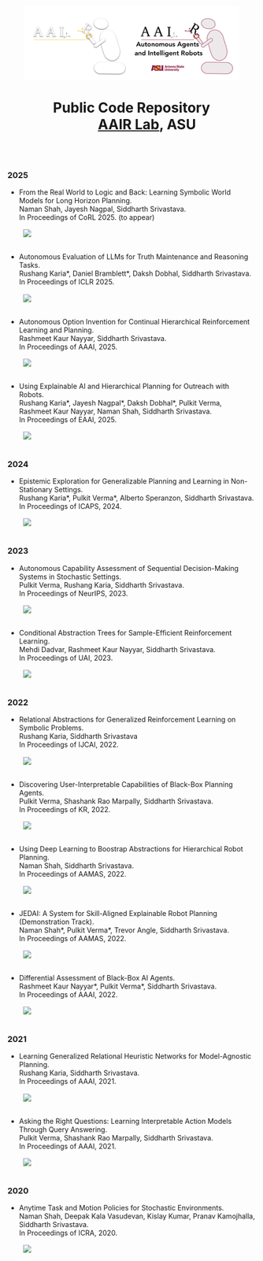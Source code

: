 <p align="center">
<img align="center" height="150" src="https://raw.githubusercontent.com/AAIR-lab/AAIR-lab/main/resources/aair-logo-inverse.png#gh-dark-mode-only" alt="AAIR Lab Logo" ><img align="center" height="150" src="https://raw.githubusercontent.com/AAIR-lab/AAIR-lab/main/resources/aair_logo.png#gh-light-mode-only" alt="AAIR Lab Logo">
</p>
<h1 align="center">Public Code Repository</br>
&emsp;&emsp;
<a href="https://aair-lab.github.io">AAIR Lab</a>, ASU </h1>

<br/>
<br/>

### 2025

* From the Real World to Logic and Back: Learning Symbolic World Models for Long Horizon Planning. <br/>
Naman Shah, Jayesh Nagpal, Siddharth Srivastava. <br/>
In Proceedings of CoRL 2025. (to appear) <br/>

&emsp;&emsp; <a href="https://github.com/AAIR-lab/LAMP"><img align="center" src="https://github-readme-stats.vercel.app/api/pin/?username=aair-lab&repo=LAMP" />
</a>
<br/>
<br/>

* Autonomous Evaluation of LLMs for Truth Maintenance and Reasoning Tasks. <br/>
Rushang Karia*, Daniel Bramblett*, Daksh Dobhal, Siddharth Srivastava. <br/>
In Proceedings of ICLR 2025. <br/>

&emsp;&emsp; <a href="https://github.com/AAIR-lab/autoeval"><img align="center" src="https://github-readme-stats.vercel.app/api/pin/?username=aair-lab&repo=autoeval" />
</a>
<br/>
<br/>

* Autonomous Option Invention for Continual Hierarchical Reinforcement Learning and Planning. <br/>
Rashmeet Kaur Nayyar, Siddharth Srivastava. <br/>
In Proceedings of AAAI, 2025. <br/>

&emsp;&emsp; <a href="https://github.com/AAIR-lab/CHiRP"><img align="center" src="https://github-readme-stats.vercel.app/api/pin/?username=aair-lab&repo=CHiRP" />
</a>
<br/>
<br/>

* Using Explainable AI and Hierarchical Planning for Outreach with Robots. <br/>
Rushang Karia*, Jayesh Nagpal*, Daksh Dobhal*, Pulkit Verma, Rashmeet Kaur Nayyar, Naman Shah, Siddharth Srivastava. <br/>
In Proceedings of EAAI, 2025. <br/>

&emsp;&emsp; <a href="https://github.com/AAIR-lab/jedai"><img align="center" src="https://github-readme-stats.vercel.app/api/pin/?username=aair-lab&repo=jedai" />
</a>
<br/>
<br/>

### 2024

* Epistemic Exploration for Generalizable Planning and Learning in Non-Stationary Settings.<br/>
Rushang Karia*, Pulkit Verma*, Alberto Speranzon, Siddharth Srivastava.<br/>
In Proceedings of ICAPS, 2024.<br/>

&emsp;&emsp; <a href="https://github.com/AAIR-lab/GRAPL/tree/icaps-24"><img align="center" src="https://github-readme-stats.vercel.app/api/pin/?username=aair-lab&repo=GRAPL" />
</a>
<br/>
<br/>

### 2023

* Autonomous Capability Assessment of Sequential Decision-Making Systems in Stochastic Settings.<br/>
Pulkit Verma, Rushang Karia, Siddharth Srivastava.<br/>
In Proceedings of NeurIPS, 2023.<br/>

&emsp;&emsp; <a href="https://github.com/AAIR-lab/QACE"><img align="center" src="https://github-readme-stats.vercel.app/api/pin/?username=aair-lab&repo=QACE" />
</a>
<br/>
<br/>

* Conditional Abstraction Trees for Sample-Efficient Reinforcement Learning.<br/>
Mehdi Dadvar, Rashmeet Kaur Nayyar, Siddharth Srivastava.<br/>
In Proceedings of UAI, 2023.<br/>

&emsp;&emsp; <a href="https://github.com/AAIR-lab/CAT-RL"><img align="center" src="https://github-readme-stats.vercel.app/api/pin/?username=aair-lab&repo=CAT-RL" />
</a>
<br/>
<br/>

### 2022

* Relational Abstractions for Generalized Reinforcement Learning on Symbolic Problems.<br/>
Rushang Karia, Siddharth Srivastava<br/>
In Proceedings of IJCAI, 2022.<br/>

&emsp;&emsp; <a href="https://github.com/AAIR-lab/GRAPL/tree/ijcai-22"><img align="center" src="https://github-readme-stats.vercel.app/api/pin/?username=aair-lab&repo=GRAPL" />
</a>
<br/>
<br/>

* Discovering User-Interpretable Capabilities of Black-Box Planning Agents.<br/>
Pulkit Verma, Shashank Rao Marpally, Siddharth Srivastava.<br/>
In Proceedings of KR, 2022.<br/>

&emsp;&emsp; <a href="https://github.com/AAIR-lab/iCaML"><img align="center" src="https://github-readme-stats.vercel.app/api/pin/?username=aair-lab&repo=iCaML" />
</a>
<br/>
<br/>

* Using Deep Learning to Boostrap Abstractions for Hierarchical Robot Planning.<br/>
Naman Shah, Siddharth Srivastava.<br/>
In Proceedings of AAMAS, 2022.<br/>

&emsp;&emsp; <a href="https://github.com/AAIR-lab/HARP"><img align="center" src="https://github-readme-stats.vercel.app/api/pin/?username=aair-lab&repo=HARP" />
</a>
<br/>
<br/>


* JEDAI: A System for Skill-Aligned Explainable Robot Planning (Demonstration Track).<br/>
Naman Shah*, Pulkit Verma*, Trevor Angle, Siddharth Srivastava.<br/>
In Proceedings of AAMAS, 2022.<br/>

&emsp;&emsp; <a href="https://github.com/AAIR-lab/AAIR-JEDAI"><img align="center" src="https://github-readme-stats.vercel.app/api/pin/?username=aair-lab&repo=AAIR-JEDAI" />
</a>
<br/>
<br/>

* Differential Assessment of Black-Box AI Agents.<br/>
Rashmeet Kaur Nayyar*, Pulkit Verma*, Siddharth Srivastava.<br/>
In Proceedings of AAAI, 2022. <br/>

&emsp;&emsp; <a href="https://github.com/AAIR-lab/DAAISy"><img align="center" src="https://github-readme-stats.vercel.app/api/pin/?username=aair-lab&repo=DAAISy" />
</a>
<br/>
<br/>

### 2021

* Learning Generalized Relational Heuristic Networks for Model-Agnostic Planning.<br/>
Rushang Karia, Siddharth Srivastava.<br/>
In Proceedings of AAAI, 2021.<br/>

&emsp;&emsp; <a href="https://github.com/AAIR-lab/GRAPL/tree/aaai-21"><img align="center" src="https://github-readme-stats.vercel.app/api/pin/?username=aair-lab&repo=GRAPL" />
</a>
<br/>
<br/>

* Asking the Right Questions: Learning Interpretable Action Models Through Query Answering.<br/>
Pulkit Verma, Shashank Rao Marpally, Siddharth Srivastava.<br/>
In Proceedings of AAAI, 2021.<br/>

&emsp;&emsp; <a href="https://github.com/AAIR-lab/AIA-AAAI21"><img align="center" src="https://github-readme-stats.vercel.app/api/pin/?username=aair-lab&repo=aia-aaai21&custom_title=P" />
</a>
<br/>
<br/>

### 2020

* Anytime Task and Motion Policies for Stochastic Environments.<br/>
Naman Shah, Deepak Kala Vasudevan, Kislay Kumar, Pranav Kamojhalla, Siddharth Srivastava.<br/>
In Proceedings of ICRA, 2020.<br/>

&emsp;&emsp; <a href="https://github.com/AAIR-lab/Stochastic-Task-and-Motion-Planning"><img align="center" src="https://github-readme-stats.vercel.app/api/pin/?username=aair-lab&repo=Stochastic-Task-and-Motion-Planning" />
</a>
<br/>
<br/>
